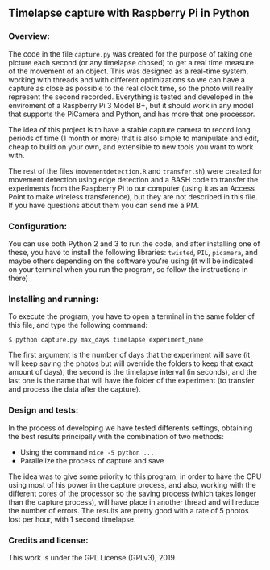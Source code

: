 ## Timelapse capture with Raspberry Pi in Python

### Overview:

The code in the file `capture.py` was created for the purpose of taking one picture
each second (or any timelapse chosed) to get a real time measure of the movement
of an object. This was designed as a real-time system, working with threads and with
different optimizations so we can have a capture as close as possible to the real clock time,
so the photo will really represent the second recorded. Everything is tested and developed in
the enviroment of a Raspberry Pi 3 Model B+, but it should work in any model that supports
the PiCamera and Python, and has more that one processor.

The idea of this project is to have a stable capture camera to record long periods of time
(1 month or more) that is also simple to manipulate and edit, cheap to build on your own, and
extensible to new tools you want to work with.

The rest of the files (`movementdetection.R` and `transfer.sh`) were created for
movement detection using edge detection and a BASH code to transfer the experiments
from the Raspberry Pi to our computer (using it as an Access Point to make wireless
transference), but they are not described in this file. If you have questions about them
you can send me a PM.

### Configuration:

You can use both Python 2 and 3 to run the code, and after installing one of these,
you have to install the following libraries: `twisted`, `PIL`, `picamera`, and maybe
others depending on the software you're using (it will be indicated on your terminal
when you run the program, so follow the instructions in there)

### Installing and running:

To execute the program, you have to open a terminal in the same folder of this file,
and type the following command:

`$ python capture.py max_days timelapse experiment_name`

The first argument is the number of days that the experiment will save (it will
keep saving the photos but will override the folders to keep that exact amount of days),
the second is the timelapse interval (in seconds), and the last one is the name that
will have the folder of the experiment (to transfer and process the data after the capture).

### Design and tests:

In the process of developing we have tested differents settings, obtaining the best results
principally with the combination of two methods:

* Using the command `nice -5 python ...`
* Parallelize the process of capture and save

The idea was to give some priority to this program, in order to have the CPU using most
of his power in the capture process, and also, working with the different cores of the
processor so the saving process (which takes longer than the capture process), will
have place in another thread and will reduce the number of errors. The results are
pretty good with a rate of 5 photos lost per hour, with 1 second timelapse.

### Credits and license:

This work is under the GPL License (GPLv3), 2019
